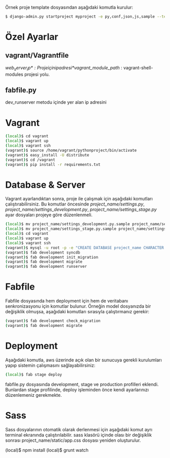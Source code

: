 Örnek proje template dosyasından aşağıdaki komutla kurulur:

```bash
$ django-admin.py startproject myproject -e py,conf,json,js,sample --template=https://github.com/omerucel/django-project-template/archive/master.zip
```

# Özel Ayarlar

## vagrant/Vagrantfile

*$web_server_ip* : Proje için ip adresi
*$vagrant_module_path* : vagrant-shell-modules projesi yolu.

## fabfile.py

dev_runserver metodu içinde yer alan ip adresini

# Vagrant

```bash
(local)$ cd vagrant
(local)$ vagrant up
(local)$ vagrant ssh
(vagrant)$ source /home/vagrant/pythonproject/bin/activate
(vagrant)$ easy_install -U distribute
(vagrant)$ cd /vagrant
(vagrant)$ pip install -r requirements.txt
```

# Database & Server

Vagrant ayarlandıktan sonra, proje ile çalışmak için aşağıdaki komutları çalıştırabilirsiniz. Bu komutlar öncesinde *project_name/settings.py*, *project_name/settings_development.py*, *project_name/settings_stage.py* ayar dosyaları projeye göre düzenlenmeli.

```bash
(local)$ mv project_name/settings_development.py.sample project_name/settings_development.py
(local)$ mv project_name/settings_stage.py.sample project_name/settings_stage.py
(local)$ cd vagrant
(local)$ vagrant up
(local)$ vagrant ssh
(vagrant)$ mysql -u root -p -e "CREATE DATABASE project_name CHARACTER SET utf8 COLLATE utf8_general_ci;"
(vagrant)$ fab development syncdb
(vagrant)$ fab development init_migration
(vagrant)$ fab development migrate
(vagrant)$ fab development runserver
```
# Fabfile

Fabfile dosyasında hem deployment için hem de veritabanı senkronizasyonu için komutlar bulunur. Örneğin model dosyanızda bir değişiklik olmuşsa, aşağıdaki komutları sırasıyla çalıştırmanız gerekir:

```bash
(vagrant)$ fab development check_migration
(vagrant)$ fab development migrate
```

# Deployment

Aşağıdaki komutla, aws üzerinde açık olan bir sunucuya gerekli kurulumları yapıp sistemin çalışmasını sağlayabilirsiniz:

```bash
(local)$ fab stage deploy
```

fabfile.py dosyasında development, stage ve production profilleri eklendi. Bunlardan stage profilinde, deploy işleminden önce kendi ayarlarınızı düzenlemeniz gerekmekte.

# Sass

Sass dosyalarının otomatik olarak derlenmesi için aşağıdaki komut ayrı terminal ekranında çalıştırılabilir. sass klasörü içinde olası bir değişiklik sonrası project_name/static/app.css dosyası yeniden oluşturulur.

(local)$ npm install
(local)$ grunt watch